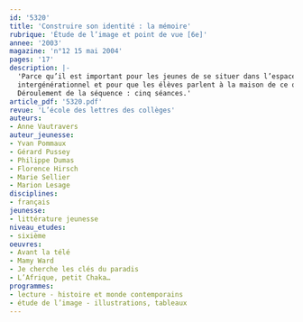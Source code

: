 ```yaml
---
id: '5320'
title: 'Construire son identité : la mémoire'
rubrique: 'Étude de l’image et point de vue [6e]'
annee: '2003'
magazine: 'n°12 15 mai 2004'
pages: '17'
description: |-
  'Parce qu’il est important pour les jeunes de se situer dans l’espace et le temps et de se construire une identité sur des racines solides, cet article choisit comme support à cette séquence des ouvrages décrivant la vie quotidienne dans les années 1950. Ce thème a été choisi afin de renouer un dialogue
  intergénérationnel et pour que les élèves parlent à la maison de ce qui se fait en classe. Pour la génération évoquée dans ces ouvrages, l’école avait du sens parce qu’elle était un ascenseur social. Pour les élèves d’aujourd’hui, cela est beaucoup moins évident. Mais si, en mettant en place les conditions d’un dialogue autour du monde de cette époque, on peut les aider à redonner un sens à l’école avec l’aide de leurs grands-parents, on estimera alors que cette démarche est positive. Par l’étude de quatre ouvrages comprenant dans l’ensemble de nombreuses illustrations, il s’agit non seulement d’amener les élèves à se situer dans le temps, mais aussi d’aborder les différentes fonctions de l’image et des textes et de savoir repérer auteur, narrateur et personnage. La démarche consiste à aider les élèves, y compris ceux en difficulté, à entrer dans les textes avant de les laisser finir leur lecture de manière autonome.
  Déroulement de la séquence : cinq séances.'
article_pdf: '5320.pdf'
revue: 'L’école des lettres des collèges'
auteurs:
- Anne Vautravers
auteur_jeunesse:
- Yvan Pommaux
- Gérard Pussey
- Philippe Dumas
- Florence Hirsch
- Marie Sellier
- Marion Lesage
disciplines:
- français
jeunesse:
- littérature jeunesse
niveau_etudes:
- sixième
oeuvres:
- Avant la télé
- Mamy Ward
- Je cherche les clés du paradis
- L’Afrique, petit Chaka…
programmes:
- lecture - histoire et monde contemporains
- étude de l’image - illustrations, tableaux
---
```

